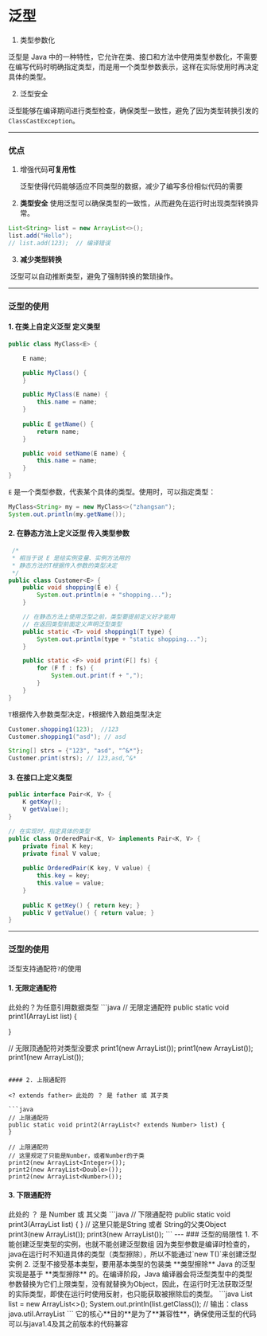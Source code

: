 # 泛型

1. 类型参数化

泛型是 Java 中的一种特性，它允许在类、接口和方法中使用类型参数化，不需要在编写代码时明确指定类型，而是用一个类型参数表示，这样在实际使用时再决定具体的类型。

2. 泛型安全

泛型能够在编译期间进行类型检查，确保类型一致性，避免了因为类型转换引发的 `ClassCastException`。

---

### 优点

1. 增强代码**可复用性**

   泛型使得代码能够适应不同类型的数据，减少了编写多份相似代码的需要

2. **类型安全**
   使用泛型可以确保类型的一致性，从而避免在运行时出现类型转换异常。

```java
List<String> list = new ArrayList<>();
list.add("Hello");
// list.add(123);  // 编译错误
```

3. **减少类型转换**

​	泛型可以自动推断类型，避免了强制转换的繁琐操作。

---



### 泛型的使用

#### 1. 在类上自定义泛型	定义类型

```java
public class MyClass<E> {

    E name;

    public MyClass() {
    }

    public MyClass(E name) {
        this.name = name;
    }
		
    public E getName() {
        return name;
    }

    public void setName(E name) {
        this.name = name;
    }
}
```

`E` 是一个类型参数，代表某个具体的类型。使用时，可以指定类型：

```java
MyClass<String> my = new MyClass<>("zhangsan");
System.out.println(my.getName());
```

#### 2. 在静态方法上定义泛型	传入类型参数

```java
 /* 
 * 相当于说 E 是给实例变量、实例方法用的
 * 静态方法的T根据传入参数的类型决定
 */
public class Customer<E> {
    public void shopping(E e) {
        System.out.println(e + "shopping...");
    }

    // 在静态方法上使用泛型之前，类型要提前定义好才能用
    // 在返回类型前面定义声明泛型类型
    public static <T> void shopping1(T type) {
        System.out.println(type + "static shopping...");
    }

    public static <F> void print(F[] fs) {
        for (F f : fs) {
            System.out.print(f + ",");
        }
    }
}
```

`T`根据传入参数类型决定，`F`根据传入数组类型决定

```java
Customer.shopping1(123);  //123
Customer.shopping1("asd"); // asd

String[] strs = {"123", "asd", "^&*"};
Customer.print(strs); // 123,asd,^&*
```

#### 3. 在接口上定义类型

```java
public interface Pair<K, V> {
    K getKey();
    V getValue();
}

// 在实现时，指定具体的类型
public class OrderedPair<K, V> implements Pair<K, V> {
    private final K key;
    private final V value;
    
    public OrderedPair(K key, V value) {
        this.key = key;
        this.value = value;
    }
    
    public K getKey() { return key; }
    public V getValue() { return value; }
}
```

---



### 泛型的使用

泛型支持通配符`?`的使用

#### 1. 无限定通配符 

<?> 此处的？为任意引用数据类型

```java
// 无限定通配符
public static void print1(ArrayList<?> list) {
}

// 无限顶通配符对类型没要求
print1(new ArrayList<String>());
print1(new ArrayList<Integer>());
print1(new ArrayList<DateDemo>());
```

#### 2. 上限通配符

<? extends father> 此处的 ？ 是 father 或 其子类

```java
// 上限通配符
public static void print2(ArrayList<? extends Number> list) {
}

// 上限通配符
// 这里规定了只能是Number，或者Number的子类
print2(new ArrayList<Integer>());
print2(new ArrayList<Double>());
print2(new ArrayList<Number>());

```



#### 3. 下限通配符

<? super Number>   此处的 ？ 是 Number 或 其父类

```java
// 下限通配符
public static void print3(ArrayList<? super String> list) {
}

// 这里只能是String 或者 String的父类Object
print3(new ArrayList<String>());
print3(new ArrayList<Object>());
```

---



### 泛型的局限性

1. 不能创建泛型类型的实例，也就不能创建泛型数组

   因为类型参数是编译时检查的，java在运行时不知道具体的类型（类型擦除），所以不能通过`new T()`来创建泛型实例

2. 泛型不接受基本类型，要用基本类型的包装类

   

**类型擦除**
Java 的泛型实现是基于 **类型擦除** 的。在编译阶段，Java 编译器会将泛型类型中的类型参数替换为它们上限类型，没有就替换为Object，因此，在运行时无法获取泛型的实际类型，即使在运行时使用反射，也只能获取被擦除后的类型。

```java
List<String> list = new ArrayList<>();
System.out.println(list.getClass());  // 输出：class java.util.ArrayList
```

它的核心**目的**是为了**兼容性**，确保使用泛型的代码可以与java1.4及其之前版本的代码兼容
